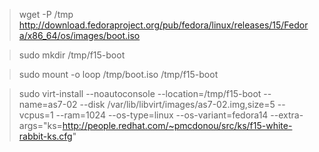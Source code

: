 > wget -P /tmp http://download.fedoraproject.org/pub/fedora/linux/releases/15/Fedora/x86_64/os/images/boot.iso

> sudo mkdir /tmp/f15-boot

> sudo mount -o loop /tmp/boot.iso /tmp/f15-boot

> sudo virt-install --noautoconsole --location=/tmp/f15-boot --name=as7-02 --disk /var/lib/libvirt/images/as7-02.img,size=5 --vcpus=1 --ram=1024 --os-type=linux --os-variant=fedora14 --extra-args="ks=http://people.redhat.com/~pmcdonou/src/ks/f15-white-rabbit-ks.cfg"
